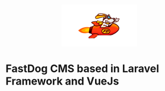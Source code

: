 <p align="center">
  <img  src="/public/img/fast-dog.png">
</p>

# FastDog CMS based in Laravel Framework and VueJs